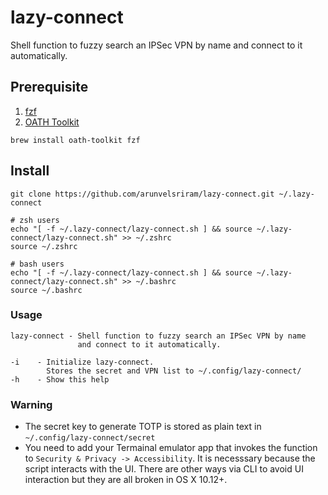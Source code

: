 # lazy-connect

Shell function to fuzzy search an IPSec VPN by name and connect to it automatically.

## Prerequisite

1. [fzf](https://github.com/junegunn/fzf)
2. [OATH Toolkit](https://www.nongnu.org/oath-toolkit/index.html)

```
brew install oath-toolkit fzf
```

## Install

```
git clone https://github.com/arunvelsriram/lazy-connect.git ~/.lazy-connect
```

```
# zsh users
echo "[ -f ~/.lazy-connect/lazy-connect.sh ] && source ~/.lazy-connect/lazy-connect.sh" >> ~/.zshrc
source ~/.zshrc
```

```
# bash users
echo "[ -f ~/.lazy-connect/lazy-connect.sh ] && source ~/.lazy-connect/lazy-connect.sh" >> ~/.bashrc
source ~/.bashrc
```

### Usage

```
lazy-connect - Shell function to fuzzy search an IPSec VPN by name
               and connect to it automatically.

-i    - Initialize lazy-connect.
        Stores the secret and VPN list to ~/.config/lazy-connect/
-h    - Show this help
```

### Warning

- The secret key to generate TOTP is stored as plain text in `~/.config/lazy-connect/secret`
- You need to add your Termainal emulator app that invokes the function to `Security & Privacy -> Accessibility`. It is
  necesssary because the script interacts with the UI. There are other ways via CLI to avoid UI interaction but
  they are all broken in OS X 10.12+.

